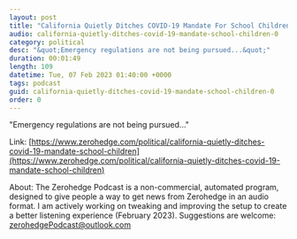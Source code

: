```yaml
---
layout: post
title: "California Quietly Ditches COVID-19 Mandate For School Children"
audio: california-quietly-ditches-covid-19-mandate-school-children-0
category: political
desc: "&quot;Emergency regulations are not being pursued...&quot;"
duration: 00:01:49
length: 109
datetime: Tue, 07 Feb 2023 01:40:00 +0000
tags: podcast
guid: california-quietly-ditches-covid-19-mandate-school-children-0
order: 0
---
```

&quot;Emergency regulations are not being pursued...&quot;

Link: [https://www.zerohedge.com/political/california-quietly-ditches-covid-19-mandate-school-children](https://www.zerohedge.com/political/california-quietly-ditches-covid-19-mandate-school-children)

About: The Zerohedge Podcast is a non-commercial, automated program, designed to give people a way to get news from Zerohedge in an audio format.  I am actively working on tweaking and improving the setup to create a better listening experience (February 2023).  Suggestions are welcome: [zerohedgePodcast@outlook.com](mailto:zerohedgePodcast@outlook.com)